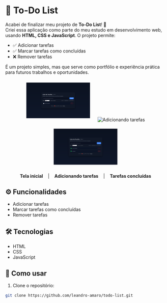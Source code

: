 # 🚀 To-Do List

Acabei de finalizar meu projeto de **To-Do List**! 🎉  
Criei essa aplicação como parte do meu estudo em desenvolvimento web, usando **HTML, CSS e JavaScript**. O projeto permite:

- ✅ Adicionar tarefas  
- ✅ Marcar tarefas como concluídas  
- ❌ Remover tarefas  

É um projeto simples, mas que serve como portfólio e experiência prática para futuros trabalhos e oportunidades.

<div align="center">

  <img src="screenshots/home.png" width="200" alt="Tela inicial" style="margin: 10px;">
  <img src="screenshots/add-task.png" width="200" alt="Adicionando tarefas" style="margin: 10px;">
  <img src="screenshots/completed.png" width="200" alt="Tarefas concluídas" style="margin: 10px;">

  <p>
    <strong>Tela inicial</strong> &nbsp;&nbsp; | &nbsp;&nbsp;
    <strong>Adicionando tarefas</strong> &nbsp;&nbsp; | &nbsp;&nbsp;
    <strong>Tarefas concluídas</strong>
  </p>

</div>


## ⚙️ Funcionalidades
- Adicionar tarefas  
- Marcar tarefas como concluídas  
- Remover tarefas  

## 🛠 Tecnologias
- HTML  
- CSS  
- JavaScript  

## 📖 Como usar
1. Clone o repositório:
```bash
git clone https://github.com/leandro-amaro/todo-list.git


